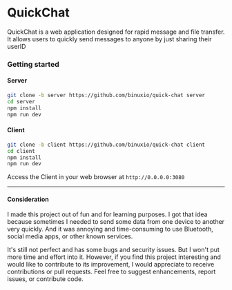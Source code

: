 # QuickChat

QuickChat is a web application designed for rapid message and file transfer. It allows users to quickly send messages to anyone by just sharing their userID

### Getting started

#### Server
```bash
git clone -b server https://github.com/binuxio/quick-chat server
cd server
npm install
npm run dev
```
#### Client
```bash
git clone -b client https://github.com/binuxio/quick-chat client
cd client
npm install
npm run dev
```

Access the Client in your web browser at `http://0.0.0.0:3080`

---

#### Consideration

I made this project out of fun and for learning purposes. I got that idea because sometimes I needed to send some data from one device to another very quickly. And it was annoying and time-consuming to use Bluetooth, social media apps, or other known services. 

It's still not perfect and has some bugs and security issues. But I won't put more time and effort into it. However, if you find this project interesting and would like to contribute to its improvement, I would appreciate to receive contributions or pull requests. Feel free to suggest enhancements, report issues, or contribute code. 